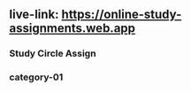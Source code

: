 

## live-link: https://online-study-assignments.web.app


### Study Circle Assign


### category-01